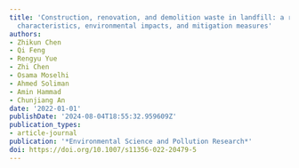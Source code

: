 ```yaml
---
title: 'Construction, renovation, and demolition waste in landfill: a review of waste
  characteristics, environmental impacts, and mitigation measures'
authors:
- Zhikun Chen
- Qi Feng
- Rengyu Yue
- Zhi Chen
- Osama Moselhi
- Ahmed Soliman
- Amin Hammad
- Chunjiang An
date: '2022-01-01'
publishDate: '2024-08-04T18:55:32.959609Z'
publication_types:
- article-journal
publication: '*Environmental Science and Pollution Research*'
doi: https://doi.org/10.1007/s11356-022-20479-5
---
```

